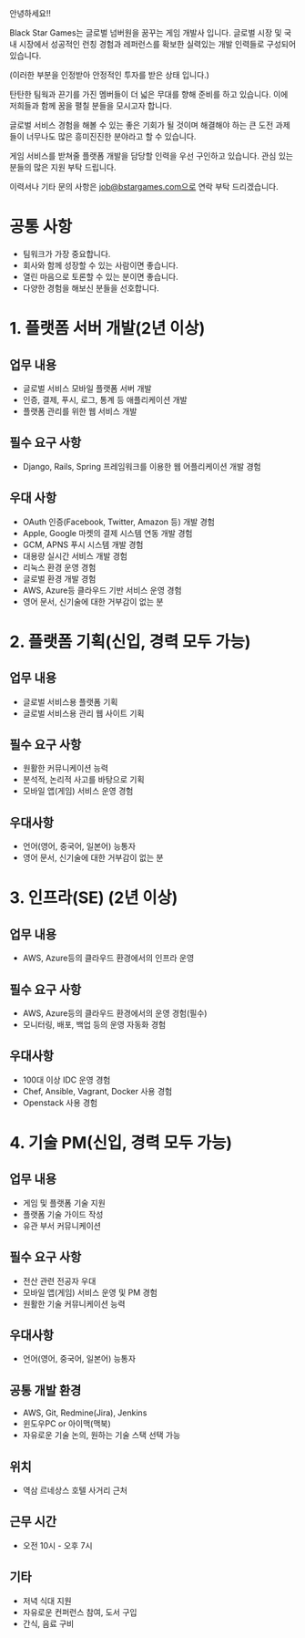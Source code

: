 안녕하세요!!

Black Star Games는 글로벌 넘버원을 꿈꾸는 게임 개발사 입니다.
글로벌 시장 및 국내 시장에서 성공적인 런칭 경험과 
레퍼런스를 확보한 실력있는 개발 인력들로 구성되어 있습니다.

(이러한 부분을 인정받아 안정적인 투자를 받은 상태 입니다.)


탄탄한 팀웍과 끈기를 가진 멤버들이 더 넓은 무대를 향해 준비를 하고 있습니다.
이에 저희들과 함께 꿈을 펼칠 분들을 모시고자 합니다.


글로벌 서비스 경험을 해볼 수 있는 좋은 기회가 될 것이며
해결해야 하는 큰 도전 과제들이 너무나도 많은 흥미진진한 분야라고 할 수 있습니다.

게임 서비스를 받쳐줄 플랫폼 개발을 담당할 인력을 우선 구인하고 있습니다.
관심 있는 분들의 많은 지원 부탁 드립니다. 

이력서나 기타 문의 사항은 job@bstargames.com으로 연락 부탁 드리겠습니다.


# 공통 사항

- 팀워크가 가장 중요합니다.
- 회사와 함께 성장할 수 있는 사람이면 좋습니다.
- 열린 마음으로 토론할 수 있는 분이면 좋습니다.
- 다양한 경험을 해보신 분들을 선호합니다.


# 1. 플랫폼 서버 개발(2년 이상)

## 업무 내용
- 글로벌 서비스 모바일 플랫폼 서버 개발
- 인증, 결제, 푸시, 로그, 통계 등 애플리케이션 개발
- 플랫폼 관리를 위한 웹 서비스 개발

## 필수 요구 사항
- Django, Rails, Spring 프레임워크를 이용한 웹 어플리케이션 개발 경험


## 우대 사항
- OAuth 인증(Facebook, Twitter, Amazon 등) 개발 경험
- Apple, Google 마켓의 결제 시스템 연동 개발 경험
- GCM, APNS 푸시 시스템 개발 경험
- 대용량 실시간 서비스 개발 경험
- 리눅스 환경 운영 경험
- 글로벌 환경 개발 경험
- AWS, Azure등 클라우드 기반 서비스 운영 경험 
- 영어 문서, 신기술에 대한 거부감이 없는 분


# 2. 플랫폼 기획(신입, 경력 모두 가능)

## 업무 내용
- 글로벌 서비스용 플랫폼 기획
- 글로벌 서비스용 관리 웹 사이트 기획

## 필수 요구 사항
- 원활한 커뮤니케이션 능력
- 분석적, 논리적 사고를 바탕으로 기획
- 모바일 앱(게임) 서비스 운영 경험

## 우대사항
- 언어(영어, 중국어, 일본어) 능통자
- 영어 문서, 신기술에 대한 거부감이 없는 분


# 3. 인프라(SE) (2년 이상)

## 업무 내용
- AWS, Azure등의 클라우드 환경에서의 인프라 운영

## 필수 요구 사항
- AWS, Azure등의 클라우드 환경에서의 운영 경험(필수)
- 모니터링, 배포, 백업 등의 운영 자동화 경험

## 우대사항
- 100대 이상 IDC 운영 경험
- Chef, Ansible, Vagrant, Docker 사용 경험
- Openstack 사용 경험


# 4. 기술 PM(신입, 경력 모두 가능)

## 업무 내용
- 게임 및 플랫폼 기술 지원
- 플랫폼 기술 가이드 작성
- 유관 부서 커뮤니케이션

## 필수 요구 사항
- 전산 관련 전공자 우대
- 모바일 앱(게임) 서비스 운영 및 PM 경험
- 원활한 기술 커뮤니케이션 능력

## 우대사항
- 언어(영어, 중국어, 일본어) 능통자


## 공통 개발 환경
- AWS, Git, Redmine(Jira), Jenkins
- 윈도우PC or 아이맥(맥북)
- 자유로운 기술 논의, 원하는 기술 스택 선택 가능

## 위치
- 역삼 르네상스 호텔 사거리 근처

## 근무 시간
- 오전 10시 - 오후 7시

## 기타
- 저녁 식대 지원
- 자유로운 컨퍼런스 참여, 도서 구입
- 간식, 음료 구비
